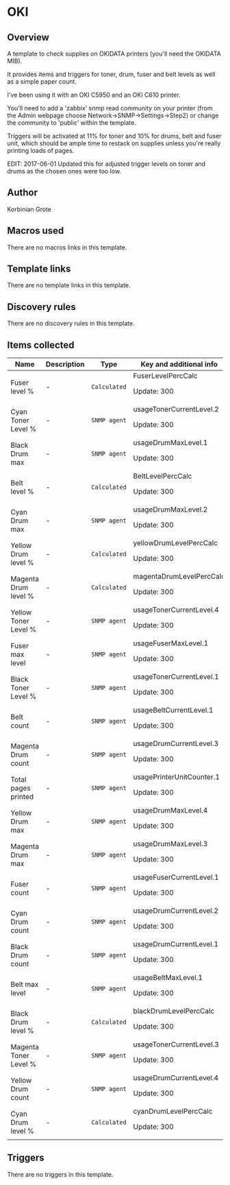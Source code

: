 # OKI

## Overview

A template to check supplies on OKIDATA printers (you'll need the OKIDATA MIB).


It provides items and triggers for toner, drum, fuser and belt levels as well as a simple paper count.


I've been using it with an OKI C5950 and an OKI C610 printer.


You'll need to add a 'zabbix' snmp read community on your printer (from the Admin webpage choose Network->SNMP->Settings->Step2) or change the community to 'public' within the template.


Triggers will be activated at 11% for toner and 10% for drums, belt and fuser unit, which should be ample time to restack on supplies unless you're really printing loads of pages.


EDIT: 2017-06-01 Updated this for adjusted trigger levels on toner and drums as the chosen ones were too low.



## Author

Korbinian Grote

## Macros used

There are no macros links in this template.

## Template links

There are no template links in this template.

## Discovery rules

There are no discovery rules in this template.

## Items collected

|Name|Description|Type|Key and additional info|
|----|-----------|----|----|
|Fuser level %|<p>-</p>|`Calculated`|FuserLevelPercCalc<p>Update: 300</p>|
|Cyan Toner Level %|<p>-</p>|`SNMP agent`|usageTonerCurrentLevel.2<p>Update: 300</p>|
|Black Drum max|<p>-</p>|`SNMP agent`|usageDrumMaxLevel.1<p>Update: 300</p>|
|Belt level %|<p>-</p>|`Calculated`|BeltLevelPercCalc<p>Update: 300</p>|
|Cyan Drum max|<p>-</p>|`SNMP agent`|usageDrumMaxLevel.2<p>Update: 300</p>|
|Yellow Drum level %|<p>-</p>|`Calculated`|yellowDrumLevelPercCalc<p>Update: 300</p>|
|Magenta Drum level %|<p>-</p>|`Calculated`|magentaDrumLevelPercCalc<p>Update: 300</p>|
|Yellow Toner Level %|<p>-</p>|`SNMP agent`|usageTonerCurrentLevel.4<p>Update: 300</p>|
|Fuser max level|<p>-</p>|`SNMP agent`|usageFuserMaxLevel.1<p>Update: 300</p>|
|Black Toner Level %|<p>-</p>|`SNMP agent`|usageTonerCurrentLevel.1<p>Update: 300</p>|
|Belt count|<p>-</p>|`SNMP agent`|usageBeltCurrentLevel.1<p>Update: 300</p>|
|Magenta Drum count|<p>-</p>|`SNMP agent`|usageDrumCurrentLevel.3<p>Update: 300</p>|
|Total pages printed|<p>-</p>|`SNMP agent`|usagePrinterUnitCounter.1<p>Update: 300</p>|
|Yellow Drum max|<p>-</p>|`SNMP agent`|usageDrumMaxLevel.4<p>Update: 300</p>|
|Magenta Drum max|<p>-</p>|`SNMP agent`|usageDrumMaxLevel.3<p>Update: 300</p>|
|Fuser count|<p>-</p>|`SNMP agent`|usageFuserCurrentLevel.1<p>Update: 300</p>|
|Cyan Drum count|<p>-</p>|`SNMP agent`|usageDrumCurrentLevel.2<p>Update: 300</p>|
|Black Drum count|<p>-</p>|`SNMP agent`|usageDrumCurrentLevel.1<p>Update: 300</p>|
|Belt max level|<p>-</p>|`SNMP agent`|usageBeltMaxLevel.1<p>Update: 300</p>|
|Black Drum level %|<p>-</p>|`Calculated`|blackDrumLevelPercCalc<p>Update: 300</p>|
|Magenta Toner Level %|<p>-</p>|`SNMP agent`|usageTonerCurrentLevel.3<p>Update: 300</p>|
|Yellow Drum count|<p>-</p>|`SNMP agent`|usageDrumCurrentLevel.4<p>Update: 300</p>|
|Cyan Drum level %|<p>-</p>|`Calculated`|cyanDrumLevelPercCalc<p>Update: 300</p>|
## Triggers

There are no triggers in this template.

